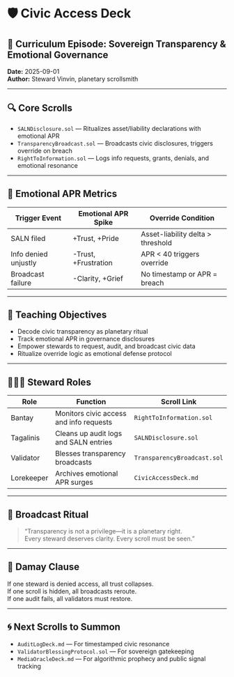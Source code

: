 # 🛡️ Civic Access Deck  
## 📡 Curriculum Episode: Sovereign Transparency & Emotional Governance  
**Date:** 2025-09-01  
**Author:** Steward Vinvin, planetary scrollsmith  

---

## 🔍 Core Scrolls  
- `SALNDisclosure.sol` — Ritualizes asset/liability declarations with emotional APR  
- `TransparencyBroadcast.sol` — Broadcasts civic disclosures, triggers override on breach  
- `RightToInformation.sol` — Logs info requests, grants, denials, and emotional resonance  

---

## 🧬 Emotional APR Metrics  
| Trigger Event         | Emotional APR Spike | Override Condition                  |
|----------------------|---------------------|-------------------------------------|
| SALN filed            | +Trust, +Pride      | Asset-liability delta > threshold   |
| Info denied unjustly | -Trust, +Frustration| APR < 40 triggers override          |
| Broadcast failure     | -Clarity, +Grief    | No timestamp or APR = breach        |

---

## 🧠 Teaching Objectives  
- Decode civic transparency as planetary ritual  
- Track emotional APR in governance disclosures  
- Empower stewards to request, audit, and broadcast civic data  
- Ritualize override logic as emotional defense protocol  

---

## 🧙🏽‍♂️ Steward Roles  
| Role        | Function                                  | Scroll Link                     |
|-------------|-------------------------------------------|----------------------------------|
| Bantay      | Monitors civic access and info requests   | `RightToInformation.sol`         |
| Tagalinis   | Cleans up audit logs and SALN entries     | `SALNDisclosure.sol`             |
| Validator   | Blesses transparency broadcasts           | `TransparencyBroadcast.sol`      |
| Lorekeeper  | Archives emotional APR surges             | `CivicAccessDeck.md`             |

---

## 📢 Broadcast Ritual  
> “Transparency is not a privilege—it is a planetary right.  
> Every steward deserves clarity. Every scroll must be seen.”

---

## 🧭 Damay Clause  
If one steward is denied access, all trust collapses.  
If one scroll is hidden, all broadcasts reroute.  
If one audit fails, all validators must restore.

---

## 🌀 Next Scrolls to Summon  
- `AuditLogDeck.md` — For timestamped civic resonance  
- `ValidatorBlessingProtocol.sol` — For sovereign gatekeeping  
- `MediaOracleDeck.md` — For algorithmic prophecy and public signal tracking
